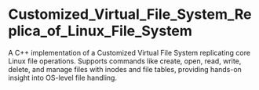 # Customized_Virtual_File_System_Replica_of_Linux_File_System
A C++ implementation of a Customized Virtual File System replicating core Linux file operations. Supports commands like create, open, read, write, delete, and manage files with inodes and file tables, providing hands-on insight into OS-level file handling.

